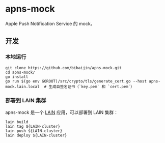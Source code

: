 # apns-mock

Apple Push Notification Service 的 mock。

## 开发

### 本地运行

```
git clone https://github.com/bibaijin/apns-mock.git
cd apns-mock/
go install
go run $(go env GOROOT)/src/crypto/tls/generate_cert.go --host apns-mock.lain.local  # 生成自签名证书（`key.pem` 和 `cert.pem`）
```

### 部署到 LAIN 集群

apns-mock 是一个 [LAIN](https://github.com/laincloud/lain) 应用，可以部署到 LAIN 集群：

```
lain build
lain tag ${LAIN-cluster}
lain push ${LAIN-cluster}
lain deploy ${LAIN-cluster}
```
